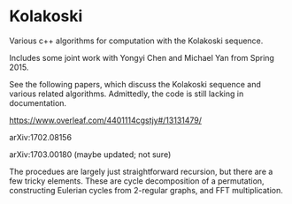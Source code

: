 # Kolakoski
Various c++ algorithms for computation with the Kolakoski sequence.

Includes some joint work with Yongyi Chen and Michael Yan from Spring 2015.

See the following papers, which discuss the Kolakoski sequence and various related algorithms. Admittedly, the code is still lacking in documentation.

https://www.overleaf.com/4401114cgstjy#/13131479/

arXiv:1702.08156
 
arXiv:1703.00180 (maybe updated; not sure)
 
The procedues are largely just straightforward recursion, but there are a few tricky elements. These are cycle decomposition of a permutation, constructing Eulerian cycles from 2-regular graphs, and FFT multiplication.

